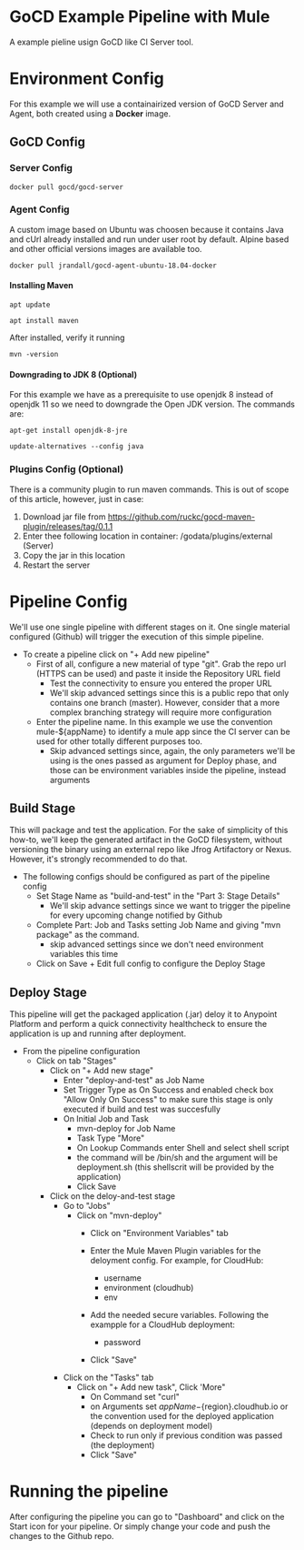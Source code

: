 # GoCD Example Pipeline with Mule

A example pieline usign GoCD like CI Server tool.


# Environment Config

For this example we will use a containairized version of GoCD Server and Agent, both created using a **Docker** image.

## GoCD Config

### Server Config

```
docker pull gocd/gocd-server
```

### Agent Config
A custom image based on Ubuntu was choosen because it contains Java and cUrl already installed and run under user root by default.
Alpine based and other official versions images are available too.

```
docker pull jrandall/gocd-agent-ubuntu-18.04-docker
```
#### Installing Maven

```
apt update
```
```
apt install maven
```

After installed, verify it running
```
mvn -version
```

#### Downgrading to JDK 8 (Optional)
For this example we have as a prerequisite to use openjdk 8 instead of openjdk 11 so we need to downgrade the Open JDK version. The commands are:

```
apt-get install openjdk-8-jre
```
```
update-alternatives --config java
```

### Plugins Config (Optional)
There is a community plugin to run maven commands. This is out of scope of this article, however, just in case:
1) Download jar file from
https://github.com/ruckc/gocd-maven-plugin/releases/tag/0.1.1
2) Enter thee following location in container: /godata/plugins/external (Server)
3) Copy the jar in this location
4) Restart the server

# Pipeline Config

We'll use one single pipeline with different stages on it. One single material configured (Github) will trigger the execution of this simple pipeline.

- To create a pipeline click on "+ Add new pipeline"
	- First of all, configure a new material of type "git". Grab the repo url (HTTPS can be used) and paste it inside the Repository URL field
		- Test the connectivity to ensure you entered the proper URL
		- We'll skip advanced settings since this is a public repo that only contains one branch (master). However, consider that a more complex branching strategy will require more configuration
	- Enter the pipeline name. In this example we use the convention mule-${appName} to identify a mule app since the CI server can be used for other totally different purposes too.
		- Skip advanced settings since, again, the only parameters  we'll be using is the ones passed as argument for Deploy phase, and those can be environment variables inside the pipeline, instead arguments 

## Build Stage
This will package and test the application. For the sake of simplicity of this how-to, we'll keep the generated artifact in the GoCD filesystem, without versioning the binary using an external repo like Jfrog Artifactory or Nexus. However, it's strongly recommended to do that.
	
- The following configs should be configured as part of the pipeline config
	- Set Stage Name as "build-and-test" in the "Part 3: Stage Details"
		- We'll skip advance settings since we want to trigger the pipeline for every upcoming change notified by Github
	- Complete Part: Job and Tasks setting Job Name and giving "mvn package" as the command.
		- skip advanced settings since we don't need environment variables this time
	- Click on Save + Edit full config to configure the Deploy Stage

## Deploy Stage
This pipeline will get the packaged application (.jar) deloy it to Anypoint Platform and perform a quick connectivity healthcheck to ensure the application is up and running after deployment.
- From the pipeline configuration
	- Click on tab "Stages"
		- Click on "+ Add new stage"
			- Enter "deploy-and-test" as Job Name
			- Set Trigger Type as On Success and enabled check box "Allow Only On Success" to make sure this stage is only executed if build and test was succesfully
			- On Initial Job and Task
				- mvn-deploy for Job Name
				- Task Type "More"
				- On Lookup Commands enter Shell and select shell script
				- the command will be /bin/sh and the argument will be deployment.sh (this shellscrit will be provided by the application)
				- Click Save
		- Click on the deloy-and-test stage
			- Go to "Jobs"
				- Click on "mvn-deploy"
					- Click on "Environment Variables" tab
					- Enter the Mule Maven Plugin variables for the deloyment config. For example, for CloudHub:
						- username
						- environment (cloudhub)
						- env
					- Add the needed secure variables. Following the exampple for a CloudHub deployment:
						- password

					- Click "Save"
			- Click on the "Tasks" tab
				- Click on "+ Add new task", Click 'More"
					- On Command set "curl"
					- on Arguments set ${appName}-${region}.cloudhub.io or the convention used for the deployed application (depends on deployment model)
					- Check to run only if previous condition was passed (the deployment)
					- Click "Save"


# Running the pipeline

After configuring the pipeline you can go to "Dashboard" and click on the Start icon for your pipeline. Or simply change your code and push the changes to the Github repo.




